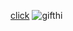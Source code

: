 [click](https://astonishing-kangaroo-749d57.netlify.app/)
![gifthi](https://user-images.githubusercontent.com/109352349/213883887-98857695-0297-46ea-a78e-c18676f4a6da.gif)

